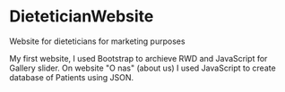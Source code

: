 # DieteticianWebsite
Website for dieteticians for marketing purposes

My first website, I used Bootstrap to archieve RWD and JavaScript for Gallery slider.
On website "O nas" (about us) I used JavaScript to create database of Patients using JSON.
